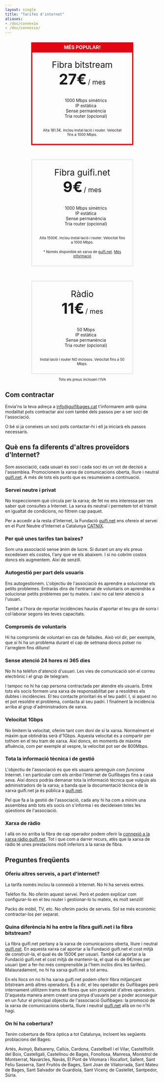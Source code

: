 ```yaml
---
layout: single
title: "Tarifes d'internet"
aliases:
- /doc/connexio
- /doc/connexio/
---
```


<div style="text-align: center">
  <div style="display: flex; justify-content: space-around; flex-wrap: wrap;">
    <div style="border: 4px solid #e30612; margin: 10px;">
      <div style="background: #e30612; font-size: 16px; font-weight: bold; color: #fff; padding: 2px; height: 25px; text-transform: uppercase;">
        Més popular!
      </div>
      <div style="display: block; width: 280px; padding: 23px;">
        <span style="font-size: 28px;">Fibra bitstream</span><br>
        <span style="font-size: 48px; font-weight: bold;">27€</span> <span style="font-size: 22px">/ mes</span>
        <br>
        <br>
        <ul style="list-style: none;">
            <li>1000 Mbps simètrics</li>
            <li>IP estàtica</li>
            <li>Sense permanència</li>
            <li>Tria router (opcional)</li>
        </ul>
        <br><small>Alta 181.5€. Inclou instal·lació i router. Velocitat fins a 1000 Mbps.</small>
        <br>
      </div>
    </div>
    <div style="border: 4px solid #eee; margin: 10px; margin-top: 35px;">
      <div style="display: block; width: 280px; padding: 23px;">
        <span style="font-size: 28px;">Fibra guifi.net</span><br>
        <span style="font-size: 48px; font-weight: bold;">9€</span> <span style="font-size: 22px">/ mes</span>
        <br>
        <br>
        <ul style="list-style: none;">
            <li>1000 Mbps simètrics</li>
            <li>IP estàtica</li>
            <li>Sense permanència</li>
            <li>Tria router (opcional)</li>
        </ul>
        <br><small>Alta 1500€. Inclou instal·lació i router. Velocitat fins a 1000 Mbps.</small>
        <br>
        <br><small>* Només disponible en xarxa de <a href="https://fundacio.guifi.net/en_US/page/page-projectes-guifi">guifi.net</a>. <a href="#quina-diferència-hi-ha-entre-la-fibra-guifinet-i-la-fibra-bitstream"> Més informació</a></small>
        <br>
      </div>
    </div>
    <div style="border: 4px solid #eee; margin: 10px; margin-top: 35px;">
      <div style="display: block; width: 280px; padding: 23px;">
        <span style="font-size: 28px;">Ràdio</span><br>
        <span style="font-size: 48px; font-weight: bold;">11€</span> <span style="font-size: 22px">/ mes</span>
        <br>
        <br>
         <ul style="list-style: none;">
            <li>50 Mbps</li>
            <li>IP estàtica</li>
            <li>Sense permanència</li>
            <li>Tria router (opcional)</li>
        </ul>
        <br><small>Instal·lació i router NO inclosos. Velocitat fins a 50 Mbps.</small>
        <br>
      </div>
    </div>
  </div>
  <small>Tots els preus inclouen l'IVA</small>
</div>


## Com contractar

Envia'ns la teva adreça a [info@guifibages.cat](mailto:info@guifibages.cat) t'informarem amb quina modalitat pots contractar així com també dels passos per a ser soci de l'associació.

O bé si ja coneixes un soci pots contactar-hi i ell ja iniciarà els passos necessaris.

## Què ens fa diferents d'altres proveïdors d'Internet?

Som associació, cada usuari és soci i cada soci és un vot de decisió a l'assemblea. Promocionem la xarxa de comunicacions oberta, lliure i neutral  [guifi.net](http://guifi.net). A més de tots els punts que es resumeixen a continuació.

### Servei neutre i privat

No inspeccionem què circula per la xarxa; de fet no ens interessa per res saber què consultes a Internet. La xarxa és neutral i permetem tot el trànsit en igualtat de condicions, no filtrem cap paquet.

Per a accedir a la resta d'Internet, la Fundació [guifi.net](http://guifi.net) ens ofereix el servei en el Punt Neutre d'Internet a Catalunya [CATNIX](https://www.catnix.net/xarxes-connectades/).

### Per què unes tarifes tan baixes?

Som una associació sense ànim de lucre. Si durant un any els preus excedeixen els costos, l'any que ve els abaixem. I si no cobrim costos doncs els augmentem. Així de senzill.

### Autogestió per part dels usuaris

Ens autogestionem. L'objectiu de l'associació és aprendre a solucionar els petits problemes. Entraràs dins de l'entramat de voluntaris on aprendràs a solucionar petits problemes per tu mateix. I així no cal tenir atenció a l'usuari.

També a l'hora de reportar incidències hauràs d'aportar el teu gra de sorra i col·laborar segons les teves capacitats.

### Compromís de voluntaris

Hi ha compromís de voluntari en cas de fallades. Això vol dir, per exemple, que si hi ha un problema durant el cap de setmana doncs potser no l'arreglem fins dilluns!

### Sense atenció 24 hores ni 365 dies

No hi ha telèfon d'atenció d'usuari. Les vies de comunicació són el correu electrònic i el grup de telegram.

I tampoc no hi ha cap persona contractada per atendre els usuaris. Entre tots els socis formem una xarxa de responsabilitat per a resoldres els dubtes i incidències. El teu contacte prioritari és el teu padrí. I, si aquest no et pot resoldre el problema, contacta al seu padrí. I finalment la incidència arriba al grup d'administradors de xarxa.

### Velocitat 1Gbps

No limitem la velocitat, oferim tant com doni de sí la xarxa. Normalment el màxim que obtindràs serà d'1Gbps. Aquesta velocitat és a compartir per tothom en el teu tram de xarxa. Així doncs, en moments de màxima afluència, com per exemple al vespre, la velocitat pot ser de 800Mbps.

### Tota la informació tècnica i de gestió

L'objectiu de l'associació és que els usuaris aprenguin com *funciona* Internet. I en particular com els *arriba* l'Internet de Guifibages fins a casa seva. Així doncs podràs demanar tota la informació tècnica que vulguis als administradors de la xarxa; a banda que la documentació tècnica de la xarxa guifi.net ja és pública a [guifi.net](http://guifi.net).

Pel que fa a la gestió de l'associació, cada any hi ha com a mínim una assemblea amb tots els socis on s'informa i es decideixen totes les qüestions de l'associació.

### Xarxa de ràdio

I allà on no arriba la fibra de cap operador podem oferir la [connexió a la xarxa ràdio guifi.net](/tarifes/radio/). Tot i que com a darrer recurs, atès que la xarxa de ràdio té unes prestacions molt inferiors a la xarxa de fibra.


## Preguntes freqüents

### Oferiu altres serveis, a part d'internet?

La tarifa només inclou la connexió a Internet. No hi ha serveis extres.

Telèfon fix. No oferim aquest servei. Però et podem explicar com configurar-lo en el teu router i gestionar-lo tu mateix, és molt senzill!

Packs de mòbil, TV, etc. No oferim packs de serveis. Sol se més econòmic contractar-los per separat.


### Quina diferència hi ha entre la fibra guifi.net i la fibra bitstream?

La fibra guifi.net pertany a la xarxa de comunicacions oberta, lliure i neutral [guifi.net](http://guifi.net). En aquesta xarxa cal aportar a la Fundació guifi.net el cost mitjà de construir-la, el qual és de 1500€ per usuari. També cal aportar a la Fundació guifi.net el cost mitjà de mantenir-la, el qual és de 6€/mes per usuari (per a fer-ho més comprensible ja l'hem inclòs dins les tarifes). Malauradament, no hi ha xarxa guifi.net a tot arreu.

En els llocs on no hi ha xarxa guifi.net podem oferir fibra mitjançant bitstream amb altres operadors. És a dir, el teu operador és Guifibages però internament utilitzem trams de fibres que són propietat d'altres operadors. D'aquesta manera anem creant una pinya d'usuaris per a poder aconseguir en un futur el principal objectiu de l'associació Guifibages: la promoció de la xarxa de comunicacions oberta, lliure i neutral [guifi.net](http://guifi.net) allà on no n'hi hagi.


### On hi ha cobertura?

Tenim cobertura de fibra òptica a tot Catalunya, incloent les següents problacions del Bages:

Artés, Avinyó, Balsareny, Callús, Cardona, Castellbell i el Vilar, Castellfollit del Boix, Castellgalí, Castellnou de Bages, Fonollosa, Manresa, Monistrol de Montserrat, Navarcles, Navàs, El Pont de Vilomara i Rocafort, Sallent, Sant Feliu Sasserra, Sant Fruitós de Bages, Sant Joan de Vilatorrada, Sant Mateu de Bages, Sant Salvador de Guardiola, Sant Vicenç de Castellet, Santpedor, Súria.
